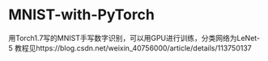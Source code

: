 # MNIST-with-PyTorch
用Torch1.7写的MNIST手写数字识别，可以用GPU进行训练，分类网络为LeNet-5
教程见https://blog.csdn.net/weixin_40756000/article/details/113750137
